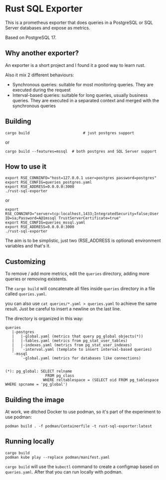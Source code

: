 # Rust SQL Exporter

This is a prometheus exporter that does queries in a PostgreSQL or SQL Server databases and expose as metrics.

Based on PostgreSQL 17.

## Why another exporter?

An exporter is a short project and I found it a good way to learn rust.

Also it mix 2 different behaviours:

* Synchronous queries: suitable for most monitoring queries. They are executed during the request
* Interval-based queries: suitable for long queries, usually business queries. They are executed in
  a separated context and merged with the synchronous queries

## Building

```
cargo build                        # just postgres support
```
or
```
cargo build --features=mssql  # both postgres and SQL Server support
```

## How to use it

```
export RSE_CONNINFO="host=127.0.0.1 user=postgres password=postgres"
export RSE_CONFIG=queries_postgres.yaml
export RSE_ADDRESS=0.0.0.0:3000
./rust-sql-exporter
```
or
```
export RSE_CONNINFO="server=tcp:localhost,1433;IntegratedSecurity=false;User ID=sa;Password=A@1mssql TrustServerCertificate=true"
export RSE_CONFIG=queries_mssql.yaml
export RSE_ADDRESS=0.0.0.0:3000
./rust-sql-exporter
```

The aim is to be simplistic, just two (RSE_ADDRESS is optional) environment variables and that's it.

## Customizing

To remove / add more metrics, edit the `queries` directory, adding more queries or removing existents.

The `cargo build` will concatenate all files inside `queries` directory in a file called `queries.yaml`.

you can also use `cat queries/*.yaml > queries.yaml` to achieve the same result. Just be careful to insert a newline on the last line.

The directory is organized in this way:

```
queries
   |-postgres
   |   |-global.yaml (metrics that query pg_global objects(*))
   |   |-tables.yaml (metrics from pg_stat_user_tables)
   |   |-indexes.yaml (metrics from pg_stat_user_indexes)
   |   `-interval.yaml (template to insert interval-based queries)
   `-mssql
       `-global.yaml (metrics for databases like connections)


(*): pg_global: SELECT relname
                  FROM pg_class
                 WHERE reltablespace = (SELECT oid FROM pg_tablespace WHERE spcname = 'pg_global')
```

## Building the image

At work, we ditched Docker to use podman, so it's part of the experiment to use podman:

`podman build . -f podman/Containerfile -t rust-sql-exporter:latest`

## Running locally

```
cargo build
podman kube play --replace podman/manifest.yaml
```

`cargo build` will use the `kubectl` command to create a configmap based on `queries.yaml`.
After that you can run locally with podman.
